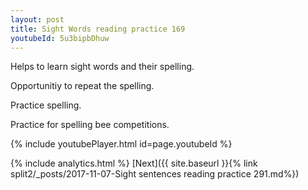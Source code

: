 ```yaml
---
layout: post
title: Sight Words reading practice 169
youtubeId: 5u3bipbDhuw
---
```

 
 
Helps to learn sight words and their spelling.

Opportunitiy to repeat the spelling. 

Practice spelling. 
 
Practice for spelling bee competitions. 
 
{% include youtubePlayer.html id=page.youtubeId %}
 
 
{% include analytics.html %} 
[Next]({{ site.baseurl }}{% link  split2/_posts/2017-11-07-Sight sentences reading practice 291.md%})
 

